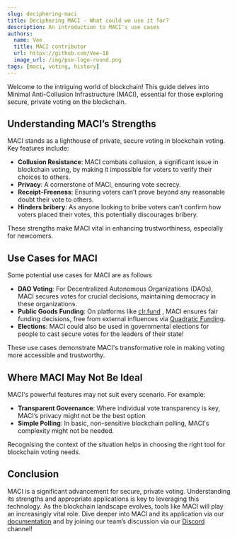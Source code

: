 ```yaml
---
slug: deciphering-maci
title: Deciphering MACI - What could we use it for?
description: An introduction to MACI's use cases
authors:
  name: Vee
  title: MACI contributor
  url: https://github.com/Vee-18
  image_url: /img/pse-logo-round.png
tags: [maci, voting, history]
---
```


Welcome to the intriguing world of blockchain! This guide delves into Minimal Anti-Collusion Infrastructure (MACI), essential for those exploring secure, private voting on the blockchain.

## Understanding MACI’s Strengths

MACI stands as a lighthouse of private, secure voting in blockchain voting. Key features include:

- **Collusion Resistance**: MACI combats collusion, a significant issue in blockchain voting, by making it impossible for voters to verify their choices to others.
- **Privacy**: A cornerstone of MACI, ensuring vote secrecy.
- **Receipt-Freeness**: Ensuring voters can’t prove beyond any reasonable doubt their vote to others.
- **Hinders bribery**: As anyone looking to bribe voters can’t confirm how voters placed their votes, this potentially discourages bribery.

These strengths make MACI vital in enhancing trustworthiness, especially for newcomers.

## Use Cases for MACI

Some potential use cases for MACI are as follows

- **DAO Voting**: For Decentralized Autonomous Organizations (DAOs), MACI secures votes for crucial decisions, maintaining democracy in these organizations.
- **Public Goods Funding**: On platforms like [clr.fund](https://clr.fund) , MACI ensures fair funding decisions, free from external influences via [Quadratic Funding](https://qf.pse.dev/quadratic-funding).
- **Elections**: MACI could also be used in governmental elections for people to cast secure votes for the leaders of their state!

These use cases demonstrate MACI's transformative role in making voting more accessible and trustworthy.

## Where MACI May Not Be Ideal

MACI's powerful features may not suit every scenario. For example:

- **Transparent Governance**: Where individual vote transparency is key, MACI’s privacy might not be the best option
- **Simple Polling**: In basic, non-sensitive blockchain polling, MACI's complexity might not be needed.

Recognising the context of the situation helps in choosing the right tool for blockchain voting needs.

## Conclusion

MACI is a significant advancement for secure, private voting. Understanding its strengths and appropriate applications is key to leveraging this technology. As the blockchain landscape evolves, tools like MACI will play an increasingly vital role. Dive deeper into MACI and its application via our [documentation](https://maci.pse.dev/docs/introduction) and by joining our team’s discussion via our [Discord](https://discord.com/invite/sF5CT5rzrR) channel!
